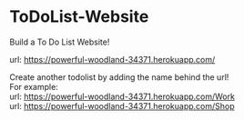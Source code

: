 # ToDoList-Website
Build a To Do List Website!<br />

url: https://powerful-woodland-34371.herokuapp.com/<br />

Create another todolist by adding the name behind the url!<br />
For example:<br />
  url: https://powerful-woodland-34371.herokuapp.com/Work<br />
  url: https://powerful-woodland-34371.herokuapp.com/Shop<br />
